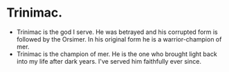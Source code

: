 # Trinimac.
- Trinimac is the god I serve. He was betrayed and his corrupted form is followed by the Orsimer. In his original form he is a warrior-champion of mer.
- Trinimac is the champion of mer. He is the one who brought light back into my life after dark years. I've served him faithfully ever since.
